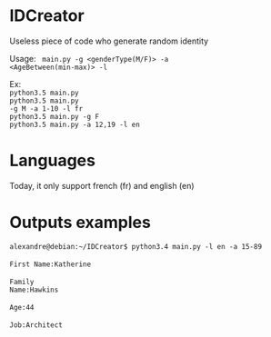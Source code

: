 # IDCreator

Useless piece of code who generate random identity

Usage: <code> main.py -g <genderType(M/F)> -a <AgeBetween(min-max)> -l <language></code>

Ex: </br><code>python3.5 main.py</code> </br>
    <code>python3.5 main.py -g M -a 1-10 -l fr</code> </br>
    <code>python3.5 main.py -g F</code> </br>
    <code>python3.5 main.py -a 12,19 -l en</code> </br>

# Languages

Today, it only support french (fr) and english (en)

# Outputs examples

<code>alexandre@debian:~/IDCreator$ python3.4 main.py -l en -a 15-89 </code></br>
<code>First Name:Katherine</code> </br>
 </br>
<code>Family Name:Hawkins</code> </br>
 </br>
<code>Age:44 </code> </br>
</br>
<code>Job:Architect</br> </code>
